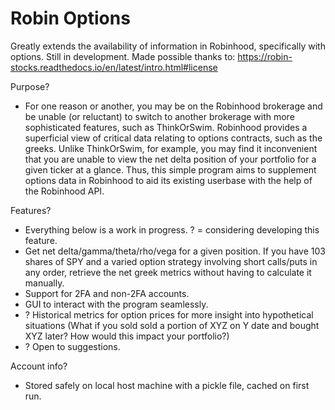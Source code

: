 # Robin Options
Greatly extends the availability of information in Robinhood, specifically with options. Still in development. Made possible thanks to: 
https://robin-stocks.readthedocs.io/en/latest/intro.html#license

Purpose?
- For one reason or another, you may be on the Robinhood brokerage and be unable (or reluctant) to switch to another brokerage with more sophisticated features, such as ThinkOrSwim. Robinhood provides a superficial view of critical data relating to options contracts, such as the greeks. Unlike ThinkOrSwim, for example, you may find it inconvenient that you are unable to view the net delta position of your portfolio for a given ticker at a glance. Thus, this simple program aims to supplement options data in Robinhood to aid its existing userbase with the help of the Robinhood API.

Features?
- Everything below is a work in progress. ? = considering developing this feature.
- Get net delta/gamma/theta/rho/vega for a given position. If you have 103 shares of SPY and a varied option strategy involving short calls/puts in any order, retrieve the net greek metrics without having  to calculate it manually.
- Support for 2FA and non-2FA accounts.
- GUI to interact with the program seamlessly.
- ? Historical metrics for option prices for more insight into hypothetical situations (What if you sold sold a portion of XYZ on Y date and bought XYZ later? How would this impact your portfolio?)
- ? Open to suggestions.

Account info?
- Stored safely on local host machine with a pickle file, cached on first run.
